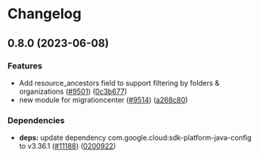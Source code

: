 # Changelog

## 0.8.0 (2023-06-08)

### Features

* Add resource_ancestors field to support filtering by folders & organizations ([#9501](https://github.com/googleapis/google-cloud-java/issues/9501)) ([0c3b677](https://github.com/googleapis/google-cloud-java/commit/0c3b6772868828a429f5f5010483567afe58db54))
* new module for migrationcenter ([#9514](https://github.com/googleapis/google-cloud-java/issues/9514)) ([a268c80](https://github.com/googleapis/google-cloud-java/commit/a268c8016262a7a5a13be6a9983294f83d1ecc3f))

### Dependencies

* **deps:** update dependency com.google.cloud:sdk-platform-java-config to v3.36.1 ([#11188](https://github.com/googleapis/google-cloud-java/pull/11188)) ([0200922](https://github.com/googleapis/google-cloud-java/commit/02009221d7d1966b4d180468f0cd1e32fbbab2c8))
